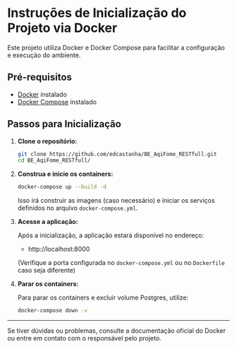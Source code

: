 # Instruções de Inicialização do Projeto via Docker

Este projeto utiliza Docker e Docker Compose para facilitar a configuração e execução do ambiente.

## Pré-requisitos

- [Docker](https://docs.docker.com/get-docker/) instalado
- [Docker Compose](https://docs.docker.com/compose/install/) instalado

## Passos para Inicialização

1. **Clone o repositório:**

   ```bash
   git clone https://github.com/edcastanha/BE_AqiFome_RESTfull.git
   cd BE_AqiFome_RESTfull/
   ```

2. **Construa e inicie os containers:**

   ```bash
   docker-compose up --build -d
   ```

   Isso irá construir as imagens (caso necessário) e iniciar os serviços definidos no arquivo `docker-compose.yml`.

3. **Acesse a aplicação:**

   Após a inicialização, a aplicação estará disponível no endereço:

   - http://localhost:8000

   (Verifique a porta configurada no `docker-compose.yml` ou no `Dockerfile` caso seja diferente)

4. **Parar os containers:**

   Para parar os containers e excluir volume Postgres, utilize:

   ```bash
   docker-compose down -v
   ```

---

Se tiver dúvidas ou problemas, consulte a documentação oficial do Docker ou entre em contato com o responsável pelo projeto.
